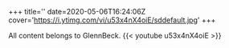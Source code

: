 +++
title=''
date=2020-05-06T16:24:06Z
cover='https://i.ytimg.com/vi/u53x4nX4oiE/sddefault.jpg'
+++

All content belongs to GlennBeck.
{{< youtube u53x4nX4oiE >}}
